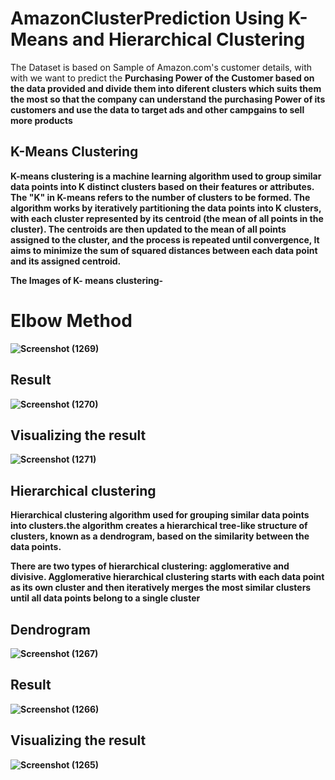 # AmazonClusterPrediction Using K-Means and Hierarchical Clustering

The Dataset is based on Sample of Amazon.com's customer details, with with we want to predict the <b> Purchasing Power <b> of the Customer based on the data provided and divide them into diferent clusters which suits them the most so that the company can understand the purchasing Power of its customers and use the data to target ads and other campgains to sell more products 

## K-Means Clustering
K-means clustering is a machine learning algorithm used to group similar data points into K distinct clusters based on their features or attributes. The "K" in K-means refers to the number of clusters to be formed.
The algorithm works by iteratively partitioning the data points into K clusters, with each cluster represented by its centroid (the mean of all points in the cluster).
The centroids are then updated to the mean of all points assigned to the cluster, and the process is repeated until convergence, It aims to minimize the sum of squared distances between each data point and its assigned centroid.

The Images of K- means clustering- 

# Elbow Method
![Screenshot (1269)](https://user-images.githubusercontent.com/62388424/233836902-6342b556-f144-4d5e-820f-aacaa4c11c18.png)


## Result
![Screenshot (1270)](https://user-images.githubusercontent.com/62388424/233836925-d822a3f2-dc2f-4901-a185-264df997dd46.png)


## Visualizing the result
![Screenshot (1271)](https://user-images.githubusercontent.com/62388424/233836941-ca0f045c-bdb7-4572-9130-f973f760e360.png)


## Hierarchical clustering

Hierarchical clustering algorithm used for grouping similar data points into clusters.the algorithm creates a hierarchical tree-like structure of clusters, known as a dendrogram, based on the similarity between the data points.

There are two types of hierarchical clustering: agglomerative and divisive. Agglomerative hierarchical clustering starts with each data point as its own cluster and then iteratively merges the most similar clusters until all data points belong to a single cluster

## Dendrogram
![Screenshot (1267)](https://user-images.githubusercontent.com/62388424/233837439-26b5a737-407d-4761-b568-010e0bf0a59e.png)

## Result
![Screenshot (1266)](https://user-images.githubusercontent.com/62388424/233837492-524b9966-7c97-4c96-ba5b-526f1f864479.png)


## Visualizing the result
![Screenshot (1265)](https://user-images.githubusercontent.com/62388424/233837466-2ab095c9-1e68-4f07-89a8-cbe8b7744a92.png)
